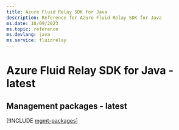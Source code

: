 ```yaml
---
title: Azure Fluid Relay SDK for Java
description: Reference for Azure Fluid Relay SDK for Java
ms.date: 10/09/2023
ms.topic: reference
ms.devlang: java
ms.service: fluidrelay
---
```

# Azure Fluid Relay SDK for Java - latest

## Management packages - latest
[!INCLUDE [mgmt-packages](fluid-relay-mgmt-index.md)]